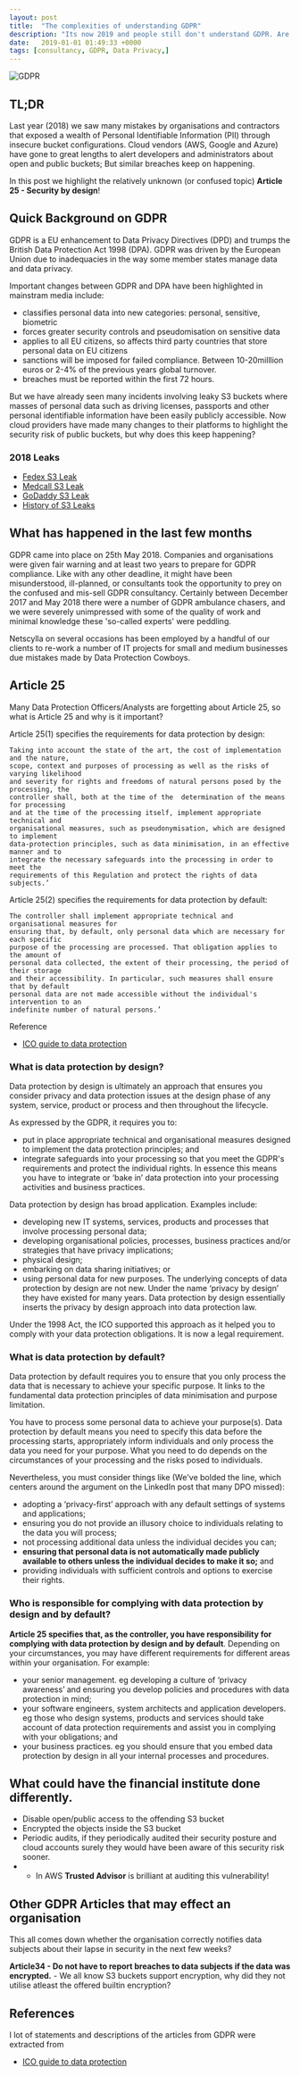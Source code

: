 ```yaml
---
layout: post
title:  "The complexities of understanding GDPR"
description: "Its now 2019 and people still don't understand GDPR. Are you aware of Article 25 and security by design!"
date:   2019-01-01 01:49:33 +0000
tags: [consultancy, GDPR, Data Privacy,]
---
```

![GDPR](/blog/assets/GDPR.jpg)

## TL;DR
Last year (2018) we saw many mistakes by organisations and contractors that exposed a wealth of Personal Identifiable Information (PII)
through insecure bucket configurations. Cloud vendors (AWS, Google and Azure) have gone to great lengths to alert developers and
administrators about open and public buckets; But similar breaches keep on happening.

In this post we highlight the relatively unknown (or confused topic) **Article 25 - Security by design**!

## Quick Background on GDPR
GDPR is a EU enhancement to Data Privacy Directives (DPD) and trumps the British Data Protection Act 1998 (DPA). GDPR was driven by the European Union due to inadequacies in the way some member states manage data and data privacy.

Important changes between GDPR and DPA have been highlighted in mainstram media include:
* classifies personal data into new categories: personal, sensitive, biometric
* forces greater security controls and pseudomisation on sensitive data
* applies to all EU citizens, so affects third party countries that store personal data on EU citizens
* sanctions will be imposed for failed compliance. Between 10-20milllion euros or 2-4% of the previous years global turnover.
* breaches must be reported within the first 72 hours.

But we have already seen many incidents involving leaky S3 buckets where masses of personal data such as driving licenses, 
passports and other personal identifiable information have been easily publicly accessible.  Now cloud providers have made many 
changes to their platforms to highlight the security risk of public buckets, but why does this keep happening?

### 2018 Leaks
* [Fedex S3 Leak](https://www.theregister.co.uk/2018/02/15/fedex_aws_s3_leak/)
* [Medcall S3 Leak](https://www.healthcareitnews.com/news/update-misconfigured-database-breaches-thousands-medcall-advisors-patient-files)
* [GoDaddy S3 Leak](https://threatpost.com/godaddy-leaks-map-of-the-internet-via-amazon-s3-cloud-bucket-misconfig/135009/)
* [History of S3 Leaks](https://github.com/nagwww/s3-leaks)

## What has happened in the last few months
GDPR came into place on 25th May 2018. Companies and organisations were given fair warning and at least two years to prepare for GDPR compliance.
Like with any other deadline, it might have been misunderstood, ill-planned, or consultants took the opportunity to prey on the confused and mis-sell GDPR consultancy.
Certainly between December 2017 and May 2018 there were a number of GDPR ambulance chasers, and we were severely unimpressed with some of the quality of work
and minimal knowledge these 'so-called experts' were peddling.

Netscylla on several occasions has been employed by a handful of our clients to re-work a number of IT projects for small and medium businesses due mistakes made by Data Protection Cowboys.

## Article 25
Many Data Protection Officers/Analysts are forgetting about Article 25, so what is Article 25 and why is it important?

Article 25(1) specifies the requirements for data protection by design:

```
Taking into account the state of the art, the cost of implementation and the nature, 
scope, context and purposes of processing as well as the risks of varying likelihood 
and severity for rights and freedoms of natural persons posed by the processing, the 
controller shall, both at the time of the  determination of the means for processing 
and at the time of the processing itself, implement appropriate technical and 
organisational measures, such as pseudonymisation, which are designed to implement 
data-protection principles, such as data minimisation, in an effective manner and to 
integrate the necessary safeguards into the processing in order to meet the 
requirements of this Regulation and protect the rights of data subjects.’
```
Article 25(2) specifies the requirements for data protection by default:

```
The controller shall implement appropriate technical and organisational measures for 
ensuring that, by default, only personal data which are necessary for each specific 
purpose of the processing are processed. That obligation applies to the amount of 
personal data collected, the extent of their processing, the period of their storage 
and their accessibility. In particular, such measures shall ensure that by default 
personal data are not made accessible without the individual's intervention to an 
indefinite number of natural persons.’
```
Reference
* [ICO guide to data protection](https://ico.org.uk/for-organisations/guide-to-data-protection/guide-to-the-general-data-protection-regulation-gdpr/accountability-and-governance/data-protection-by-design-and-default/)

### What is data protection by design?
Data protection by design is ultimately an approach that ensures you consider privacy and data protection issues at the design phase of any system, service, product or process and then throughout the lifecycle.

As expressed by the GDPR, it requires you to:

 * put in place appropriate technical and organisational measures designed to implement the data protection principles; and
 * integrate safeguards into your processing so that you meet the GDPR's requirements and protect the individual rights.
In essence this means you have to integrate or ‘bake in’ data protection into your processing activities and business practices.

Data protection by design has broad application. Examples include:
 * developing new IT systems, services, products and processes that involve processing personal data;
 * developing organisational policies, processes, business practices and/or strategies that have privacy implications;
 * physical design;
 * embarking on data sharing initiatives; or
 * using personal data for new purposes.
The underlying concepts of data protection by design are not new. Under the name ‘privacy by design’ they have existed for many years. Data protection by design essentially inserts the privacy by design approach into data protection law.

Under the 1998 Act, the ICO supported this approach as it helped you to comply with your data protection obligations. It is now a legal requirement.

### What is data protection by default?
Data protection by default requires you to ensure that you only process the data that is necessary to achieve your specific purpose. It links to the fundamental data protection principles of data minimisation and purpose limitation.

You have to process some personal data to achieve your purpose(s). Data protection by default means you need to specify this data before the processing starts, appropriately inform individuals and only process the data you need for your purpose. 
What you need to do depends on the circumstances of your processing and the risks posed to individuals.

Nevertheless, you must consider things like (We've bolded the line, which centers around the argument on the LinkedIn post that many DPO missed):
 * adopting a ‘privacy-first’ approach with any default settings of systems and applications;
 * ensuring you do not provide an illusory choice to individuals relating to the data you will process;
 * not processing additional data unless the individual decides you can;
 * **ensuring that personal data is not automatically made publicly available to others unless the individual decides to make it so;** and
 * providing individuals with sufficient controls and options to exercise their rights.

### Who is responsible for complying with data protection by design and by default?
**Article 25 specifies that, as the controller, you have responsibility for complying with data protection by design and by default**. 
Depending on your circumstances, you may have different requirements for different areas within your organisation. For example:
 * your senior management. eg developing a culture of ‘privacy awareness’ and ensuring you develop policies and procedures with data protection in mind;
 * your software engineers, system architects and application developers. eg those who design systems, products and services should take account of data protection requirements and assist you in complying with your obligations; and
 * your business practices. eg you should ensure that you embed data protection by design in all your internal processes and procedures.
 
## What could have the financial institute done differently.
 
 * Disable open/public access to the offending S3 bucket
 * Encrypted the objects inside the S3 bucket
 * Periodic audits, if they periodically audited their security posture and cloud accounts surely they would have been aware of this security risk sooner.
 * * In AWS **Trusted Advisor** is brilliant at auditing this vulnerability! 
 
## Other GDPR Articles that may effect an organisation
This all comes down whether the organisation correctly notifies data subjects about their lapse in security in the next few weeks?

**Article34 - Do not have to report breaches to data subjects if the data was encrypted.** - We all know S3 buckets support encryption, why did they not utilise atleast the offered builtin encryption? 
 
## References
 I lot of statements and descriptions of the articles from GDPR were extracted from
 * [ICO guide to data protection](https://ico.org.uk/for-organisations/guide-to-data-protection/guide-to-the-general-data-protection-regulation-gdpr/accountability-and-governance/data-protection-by-design-and-default/)

 
